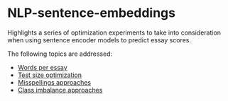 # NLP-sentence-embeddings

Highlights a series of optimization experiments to take into consideration when using sentence encoder models to predict essay scores.

The following topics are addressed:

- [Words per essay](words_tradeoff.ipynb)
- [Test size optimization](optimum_test_size.ipynb)
- [Misspellings approaches](misspellings_approaches.ipynb)
- [Class imbalance approaches](class_imbalance.ipynb)

<br>
